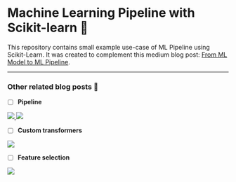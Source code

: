 # Machine Learning Pipeline with Scikit-learn 💼
This repository contains small example use-case of ML Pipeline using Scikit-Learn. It was created to complement this medium blog post: [From ML Model to ML Pipeline](https://towardsdatascience.com/from-ml-model-to-ml-pipeline-9f95c32c6512). 

***
### Other related blog posts 👀
- [ ] **Pipeline**

<a href="https://towardsdatascience.com/pipeline-columntransformer-and-featureunion-explained-f5491f815f">
<img src="https://img.shields.io/badge/PIPELINE, COLUMNTRANSFORMER AND FEATUREUNION EXPLAINED-12100E?logo=medium&color=000&logoColor=white" />
</a>

<a href="https://towardsdatascience.com/featureunion-columntransformer-pipeline-for-preprocessing-text-data-9dcb233dbcb6">
<img src="https://img.shields.io/badge/FEATUREUNION, COLUMNTRANSFORMER & PIPELINE FOR PREPROCESSING TEXT DATA-12100E?logo=medium&color=000&logoColor=white" />
</a>

- [ ] **Custom transformers**
<a href="https://towardsdatascience.com/two-ways-to-create-custom-transformers-with-scikit-learn-b9089acacd37">
<img src="https://img.shields.io/badge/TWO WAYS TO CREATE CUSTOM TRANSFORMERS WITH SCIKIT-LEARN-12100E?logo=medium&color=000&logoColor=white" />
</a>

* [ ] **Feature selection**
<a href="https://towardsdatascience.com/feature-selection-in-scikit-learn-dc005dcf38b7">
<img src="https://img.shields.io/badge/FEATURE SELECTION IN SCIKIT-LEARN-12100E?logo=medium&color=000&logoColor=white" />
</a>



